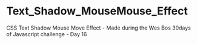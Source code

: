 # Text_Shadow_MouseMouse_Effect
CSS Text Shadow Mouse Move Effect - Made during the Wes Bos 30days of Javascript challenge - Day 16
